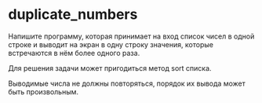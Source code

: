 # duplicate_numbers

Напишите программу, которая принимает на вход список чисел в одной строке и выводит на экран в одну строку значения, которые встречаются в нём более одного раза.

Для решения задачи может пригодиться метод sort списка.

Выводимые числа не должны повторяться, порядок их вывода может быть произвольным.
